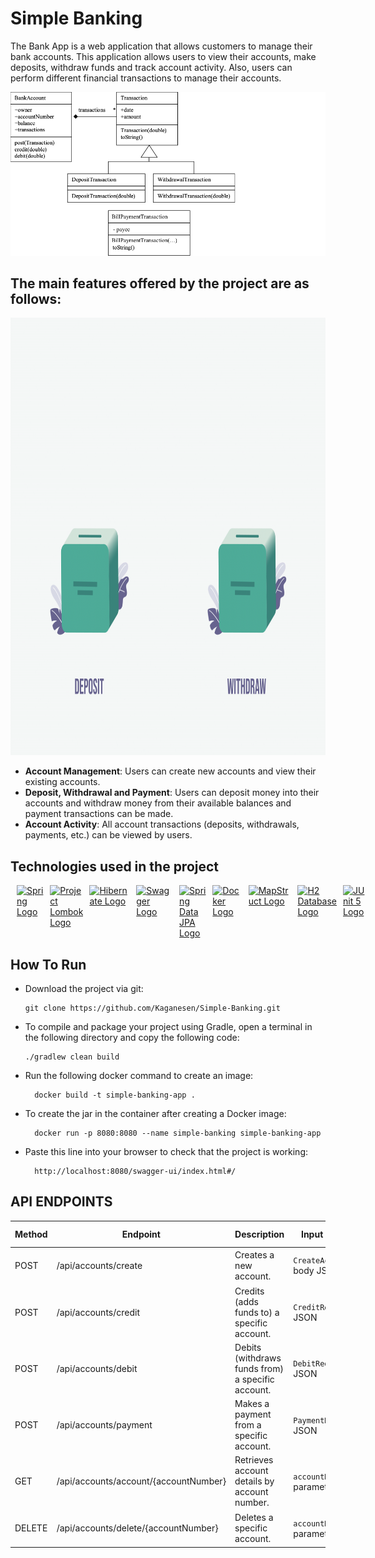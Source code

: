 # Simple Banking

The Bank App is a web application that allows customers to manage their bank accounts. This application allows users to
view their accounts, make deposits, withdraw funds and track account activity. Also, users can perform different
financial transactions to manage their accounts.

![model](images/model.png)

## The main features offered by the project are as follows:

<div style="pointer-events: none;">
    <img src="images/depositAndWithdraw.gif" alt="Deposit And Withdraw" width="1200" height="700" />
</div>

- **Account Management**: Users can create new accounts and view their existing accounts.
- **Deposit, Withdrawal and Payment**: Users can deposit money into their accounts and withdraw money from their
  available balances and payment transactions can be made.
- **Account Activity**: All account transactions (deposits, withdrawals, payments, etc.) can be viewed by users.

## Technologies used in the project

<div style="display: flex;">
    <a href="https://www.java.com" target="_blank" style="margin-right: 10px;">
        <img src="https://raw.githubusercontent.com/devicons/devicon/master/icons/java/java-original.svg" alt="Java Logo" width="50" height="50" title="Java">
    </a>
    <a href="https://spring.io/" target="_blank" style="margin-right: 10px;">
        <img src="https://www.vectorlogo.zone/logos/springio/springio-icon.svg" alt="Spring Logo" width="50" height="50" title="Spring">
    </a>
    <a href="https://projectlombok.org/" target="_blank" style="margin-right: 10px;">
        <img src="https://avatars.githubusercontent.com/u/45949248?s=200&v=4" alt="Project Lombok Logo" width="50" height="50" title="Project Lombok">
    </a>
    <a href="https://hibernate.org/" target="_blank" style="margin-right: 10px;">
        <img src="https://cdn.freebiesupply.com/logos/large/2x/hibernate-logo-png-transparent.png" alt="Hibernate Logo" width="50" height="50" title="Hibernate">
    </a>
    <a href="https://swagger.io/" target="_blank" style="margin-right: 10px;">
        <img src="https://seeklogo.com/images/S/swagger-logo-A49F73BAF4-seeklogo.com.png" alt="Swagger Logo" width="50" height="50" title="Swagger">
    </a>
    <a href="https://spring.io/projects/spring-data-jpa" target="_blank" style="margin-right: 10px;">
        <img src="https://huongdanjava.com/wp-content/uploads/2018/01/spring-data.png" alt="Spring Data JPA Logo" width="50" height="50" title="Spring Data JPA">
    </a>
    <a href="https://www.docker.com/" target="_blank" style="margin-right: 10px;">
        <img src="https://www.vectorlogo.zone/logos/docker/docker-icon.svg" alt="Docker Logo" width="50" height="50" title="Docker">
    </a>
    <a href="https://www.mapstruct.org/" target="_blank" style="margin-right: 10px;">
    <img src="https://encrypted-tbn0.gstatic.com/images?q=tbn:ANd9GcTc1EniRJDbewh-q8ibCF7wuEhfjM1zA2f3nA&s" alt="MapStruct Logo" width="200" height="50" title="MapStruct">
    </a>
    <a href="https://www.h2database.com/html/main.html" target="_blank" style="margin-right: 10px;">
        <img src="https://www.h2database.com/html/images/h2-logo-2.png" alt="H2 Database Logo" width="50" height="50" title="H2 Database">
    </a>
    <a href="https://junit.org/junit5/" target="_blank" style="margin-right: 10px;">
        <img src="https://junit.org/junit5/assets/img/junit5-logo.png" alt="JUnit 5 Logo" width="50" height="50" title="JUnit 5">
    </a>
    <a href="https://site.mockito.org/" target="_blank" style="margin-right: 10px;">
        <img src="https://raw.githubusercontent.com/mockito/mockito/main/src/main/javadoc/org/mockito/logo.png" alt="Mockito Logo" width="200" height="50" title="Mockito">
    </a>
</div>

## How To Run

- Download the project via git:

      git clone https://github.com/Kaganesen/Simple-Banking.git

- To compile and package your project using Gradle, open a terminal in the following directory and copy the following
  code:

      ./gradlew clean build

- Run the following docker command to create an image:

        docker build -t simple-banking-app .
- To create the jar in the container after creating a Docker image:

        docker run -p 8080:8080 --name simple-banking simple-banking-app

- Paste this line into your browser to check that the project is working:

        http://localhost:8080/swagger-ui/index.html#/

## API ENDPOINTS


| Method | Endpoint                              | Description                                 | Input Parameters                        | Postman Screenshot                                       |
|--------|---------------------------------------|---------------------------------------------|-----------------------------------------|----------------------------------------------------------|
| POST   | /api/accounts/create                  | Creates a new account.                      | `CreateAccountRequest` body JSON        | ![Create Account](screenshots/CreateAccount-Postman.png) |
| POST   | /api/accounts/credit                  | Credits (adds funds to) a specific account. | `CreditRequest` body JSON               | ![Credit](screenshots/Credit-Postman.png)                |
| POST   | /api/accounts/debit                   | Debits (withdraws funds from) a specific account. | `DebitRequest` body JSON                | ![Debit](screenshots/Debit-Postman.png)                  |
| POST   | /api/accounts/payment                 | Makes a payment from a specific account.    | `PaymentRequest` body JSON              | ![Payment](screenshots/Payment-Postman.png)              |
| GET    | /api/accounts/account/{accountNumber} | Retrieves account details by account number. | `accountNumber` path parameter         | ![Account](screenshots/GetAccount-Postman.png)           |
| DELETE | /api/accounts/delete/{accountNumber}  | Deletes a specific account.                 | `accountNumber` path parameter         | ![Delete Account](screenshots/DeleteAccount-Postman.png) |



